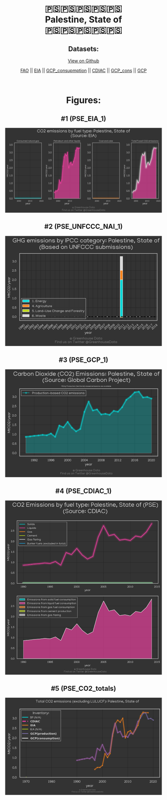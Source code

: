 
<center>
<h1 align="center">
🇵🇸🇵🇸🇵🇸🇵🇸🇵🇸
<br>
Palestine, State of
<br>
🇵🇸🇵🇸🇵🇸🇵🇸🇵🇸
</h1>
<h2>Datasets:</h2>
<p><a href="https://github.com/dquintani/GreenhouseData/tree/master/country_data/PSE_Palestine, State of/data">View on Github</a>
<br></p><p><a href="data/PSE_FAO.csv">FAO</a> || <a href="data/PSE_EIA.csv">EIA</a> || <a href="data/PSE_GCP_consupmption.csv">GCP_consupmption</a> || <a href="data/PSE_CDIAC.csv">CDIAC</a> || <a href="data/PSE_GCP_cons.csv">GCP_cons</a> || <a href="data/PSE_GCP.csv">GCP</a></p><p><br></p>
<h1>Figures:</h1><h2>#1 (PSE_EIA_1)</h2>
<p><img alt="" src="figures/PSE_EIA_1.png" /></p><h2>#2 (PSE_UNFCCC_NAI_1)</h2>
<p><img alt="" src="figures/PSE_UNFCCC_NAI_1.png" /></p><h2>#3 (PSE_GCP_1)</h2>
<p><img alt="" src="figures/PSE_GCP_1.png" /></p><h2>#4 (PSE_CDIAC_1)</h2>
<p><img alt="" src="figures/PSE_CDIAC_1.png" /></p><h2>#5 (PSE_CO2_totals)</h2>
<p><img alt="" src="figures/PSE_CO2_totals.png" /></p>